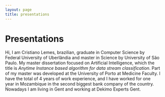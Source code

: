 ```yaml
---
layout: page
title: presentations
---
```


# Presentations

Hi, I am Cristiano Lemes, brazilian, graduate in Computer Science by Federal University of Uberlândia and master in Science by University of São Paulo. My master dissertation focused on Artificial Intelligence, which the title is _Anytime Instance based algorithm for data stream classification_. Part of my master was developed at the University of Porto at Medicine Faculty.
I have the total of 4 years of work experience, and I have worked for one year in Mozambique in the second biggest bank company of the country.
Nowadays I am living in Gent and working at Dekimo Experts Gent. 